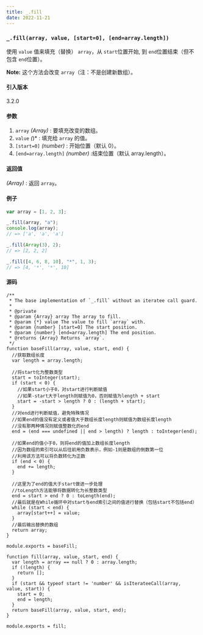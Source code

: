 ```yaml
---
title: _.fill
date: 2022-11-21
---
```


### `_.fill(array, value, [start=0], [end=array.length])`

使用 `value` 值来填充（替换） `array`，从 `start`位置开始, 到 `end`位置结束（但不包含 `end`位置）。

**Note:** 这个方法会改变 `array`（注：不是创建新数组）。

#### 引入版本

3.2.0

#### 参数

1. `array` _(Array)_ : 要填充改变的数组。
2. `value` _(_)\* : 填充给 `array` 的值。
3. `[start=0]` _(number)_ : 开始位置（默认 0）。
4. `[end=array.length]` _(number)_ :结束位置（默认 array.length）。

#### 返回值

_(Array)_ : 返回 `array`。

#### 例子

```js
var array = [1, 2, 3];

_.fill(array, "a");
console.log(array);
// => ['a', 'a', 'a']

_.fill(Array(3), 2);
// => [2, 2, 2]

_.fill([4, 6, 8, 10], "*", 1, 3);
// => [4, '*', '*', 10]
```

#### 源码

```
/**
 * The base implementation of `_.fill` without an iteratee call guard.
 *
 * @private
 * @param {Array} array The array to fill.
 * @param {*} value The value to fill `array` with.
 * @param {number} [start=0] The start position.
 * @param {number} [end=array.length] The end position.
 * @returns {Array} Returns `array`.
 */
function baseFill(array, value, start, end) {
  //获取数组长度
  var length = array.length;

  //将start化为整数类型
  start = toInteger(start);
  if (start < 0) {
    //如果start小于0，对start进行判断赋值
    //如果-start大于length则赋值为0，否则赋值为length + start
    start = -start > length ? 0 : (length + start);
  }
  //对end进行判断赋值，避免特殊情况
  //如果end的值没有定义或者值大于数组长度length则赋值为数组长度length
  //没有那两种情况则赋值整数化的end
  end = (end === undefined || end > length) ? length : toInteger(end);

  //如果end的值小于0，则将end的值加上数组长度length
  //因为数组的索引可以从后往前用负数表示，例如-1则是数组的倒数第一位
  //利用该方法可以将负数转化为正数
  if (end < 0) {
    end += length;
  }

  //这里为了end的值大于start做进一步处理
  //toLength方法能够将数据转化为长整数类型
  end = start > end ? 0 : toLength(end);
  //最后就是在While循环中对start与end索引之间的值进行替换（包括start不包括end）
  while (start < end) {
    array[start++] = value;
  }
  //最后输出替换的数组
  return array;
}

module.exports = baseFill;

function fill(array, value, start, end) {
  var length = array == null ? 0 : array.length;
  if (!length) {
    return [];
  }
  if (start && typeof start != 'number' && isIterateeCall(array, value, start)) {
    start = 0;
    end = length;
  }
  return baseFill(array, value, start, end);
}

module.exports = fill;

```

